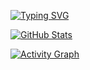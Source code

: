 [![Typing SVG](https://readme-typing-svg.demolab.com?font=Fira+Code&pause=1000&color=0AFF20&center=true&width=435&height=40&lines=AI+Solution+Architecture;ML+Engineering;Continuous+Learning;Always+Tinkering)](https://git.io/typing-svg)

[![GitHub Stats](https://github-readme-stats.vercel.app/api?username=elswa-dev&show_icons=true&theme=chartreuse-dark&hide_border=true&rank_icon=github)](https://github.com/anuraghazra/github-readme-stats)

[![Activity Graph](https://github-readme-activity-graph.vercel.app/graph?username=elswa-dev&theme=github-compact&hide_border=true)](https://github.com/Ashutosh00710/github-readme-activity-graph)